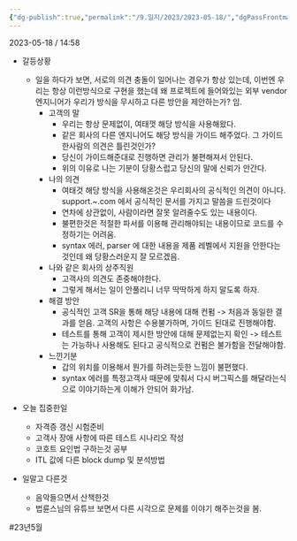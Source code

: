 ```yaml
---
{"dg-publish":true,"permalink":"/9.일지/2023/2023-05-18/","dgPassFrontmatter":true,"noteIcon":""}
---
```




2023-05-18 / 14:58 

- 갈등상황
	- 일을 하다가 보면, 서로의 의견 충돌이 일어나는 경우가 항상 있는데, 이번엔 우리는 항상 이런방식으로 구현을 했는데 왜 프로젝트에 들어와있는 외부 vendor 엔지니어가 우리가 방식을 무시하고 다른 방안을 제안하는가? 임.
		- 고객의 말
			- 우리는 항상 문제없이, 여태껏 해당 방식을 사용해왔다.
			- 같은 회사의 다른 엔지니어도 해당 방식을 가이드 해주었다. 그 가이드 한사람의 의견은 틀린것인가?
			- 당신이 가이드해준대로 진행하면 관리가 불편해져서 안된다.
			- 위의 이유로 나는 기분이 당황스럽고 당신의 말에 신뢰가 안간다.
		- 나의 의견
			- 여태것 해당 방식을 사용해온것은 우리회사의 공식적인 의견이 아니다.  support.~.com 에서 공식적인 문서를 가지고 말씀을 드린것이다
			- 연차에 상관없이, 사람이라면 잘못 알려줄수도 있는 내용이다.
			- 불편한것은 적절한 파서를 이용해 관리해야되는 내용이므로 코드를 수정하기는 어려움.
			- syntax 에러, parser 에 대한 내용을 제품 레벨에서 지원을 안한다는것인데 왜 당황스러운지 잘 모르겠음.
		- 나와 같은 회사의 상주직원
			- 고객사의 의견도 존중해야한다.
			- 그렇게 해서는 일이 안풀리니 너무 딱딱하게 하지 말도록 하자.
		- 해결 방안
			- 공식적인 고객 SR을 통해 해당 내용에 대해 컨펌
			  -> 처음과 동일한 결과를 얻음. 고객의 사항은 수용불가하며, 가이드 된대로 진행해야함.
			- 테스트를 통해 고객이 제시한 방안에 대해 문제없는지 확인
			  -> 테스트는 가능하나 사용해도 된다고 공식적으로 컨펌은 불가함을 전달해야함.
		- 느낀기분
			- 갑의 위치를 이용해서 뭔가를 하려는듯한 느낌이 불편했다.
			- syntax 에러를 특정고객사 때문에 맞춰서 다시 버그픽스를 해달라는식으로 이야기하는게 이해가 안되어 화가남.

- 오늘 집중한일
	- 자격증 갱신 시험준비
	- 고객사 장애 사항에 따른 테스트 시나리오 작성
	- 코호트 요인법 구하는것 공부
	- ITL 값에 다른 block dump 및 분석방법
- 일말고 다른것
	- 음악들으면서 산책한것
	- 법륜스님의 유튜브 보면서 다른 시각으로 문제를 이야기 해주는것을 봄.

#23년5월 
